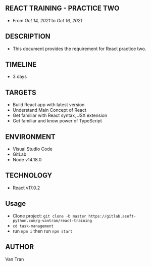 ## REACT TRAINING - PRACTICE TWO

- From _Oct 14, 2021_ to _Oct 16, 2021_

## DESCRIPTION

- This document provides the requirement for React practice two.

## TIMELINE

- 3 days

## TARGETS

- Build React app with latest version
- Understand Main Concept of React
- Get familiar with React syntax, JSX extension
- Get familiar and know power of TypeScript

## ENVIRONMENT

- Visual Studio Code
- GitLab
- Node v14.18.0

## TECHNOLOGY

- React v17.0.2

## Usage

- Clone project: `git clone -b master https://gitlab.asoft-python.com/g-vantran/react-training`
- `cd task-management`
- run `npm i` then run `npm start`

## AUTHOR

Van Tran
